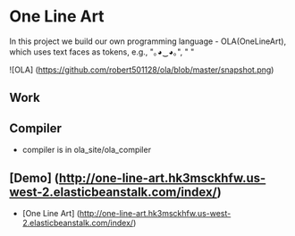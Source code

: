# One Line Art
In this project we build our own programming language - OLA(OneLineArt), which uses text faces as tokens, e.g., "｡◕‿◕｡", " "

![OLA] (https://github.com/robert501128/ola/blob/master/snapshot.png)

## Work

## Compiler
- compiler is in ola_site/ola_compiler  

## [Demo] (http://one-line-art.hk3msckhfw.us-west-2.elasticbeanstalk.com/index/)
- [One Line Art] (http://one-line-art.hk3msckhfw.us-west-2.elasticbeanstalk.com/index/)
